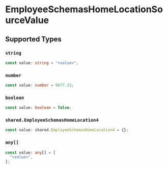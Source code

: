 # EmployeeSchemasHomeLocationSourceValue


## Supported Types

### `string`

```typescript
const value: string = "<value>";
```

### `number`

```typescript
const value: number = 9077.33;
```

### `boolean`

```typescript
const value: boolean = false;
```

### `shared.EmployeeSchemasHomeLocation4`

```typescript
const value: shared.EmployeeSchemasHomeLocation4 = {};
```

### `any[]`

```typescript
const value: any[] = [
  "<value>",
];
```

